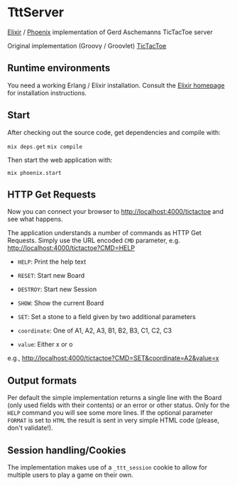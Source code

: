 TttServer
====================

[Elixir](http://elixir-lang.org/) / [Phoenix](http://www.phoenixframework.org/) implementation of Gerd Aschemanns TicTacToe server

Original implementation (Groovy / Groovlet) [TicTacToe](https://github.com/ascheman/tictactoe)

Runtime environments
--------------------
You need a working Erlang / Elixir installation. Consult the [Elixir homepage](http://elixir-lang.org/install.html) for installation instructions.

Start
-----
After checking out the source code, get dependencies and compile with:

`mix deps.get`
`mix compile`

Then start the web application with:

`mix phoenix.start`

HTTP Get Requests
-----------------
Now you can connect your browser to [http://localhost:4000/tictactoe](http://localhost:4000/tictactoe) and see what happens.

The application understands a number of commands as HTTP Get Requests. Simply use the URL encoded `CMD` parameter, e.g. [http://localhost:4000/tictactoe?CMD=HELP](http://localhost:4000/tictactoe?CMD=HELP)

* `HELP`: Print the help text
* `RESET`: Start new Board
* `DESTROY`: Start new Session
* `SHOW`: Show the current Board
* `SET`: Set a stone to a field given by two additional parameters

* `coordinate`: One of A1, A2, A3, B1, B2, B3, C1, C2, C3
* `value`: Either x or o

e.g., [http://localhost:4000/tictactoe?CMD=SET&coordinate=A2&value=x](http://localhost:4000/tictactoe?CMD=SET&coordinate=A2&value=x)

Output formats
--------------
Per default the simple implementation returns a single line with the Board (only used fields with their contents) or an error or other status. Only for the `HELP` command you will see some more lines. If the optional parameter `FORMAT` is set to `HTML` the result is sent in very simple HTML code (please, don't validate!).

Session handling/Cookies
------------------------
The implementation makes use of a `_ttt_session` cookie to allow for multiple users to play a game on their own.

